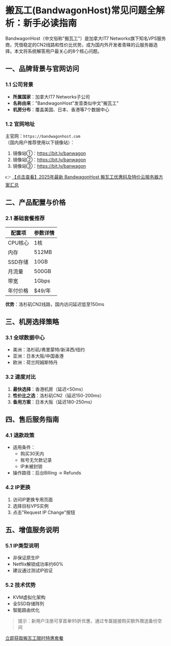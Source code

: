 # 搬瓦工(BandwagonHost)常见问题全解析：新手必读指南

BandwagonHost（中文俗称"搬瓦工"）是加拿大IT7 Networks旗下知名VPS服务商，凭借稳定的CN2线路和性价比优势，成为国内外开发者青睐的云服务器选择。本文将系统解答用户最关心的8个核心问题。

## 一、品牌背景与官网访问

### 1.1 公司背景
- **所属国家**：加拿大IT7 Networks子公司
- **名称由来**："BandwagonHost"发音类似中文"搬瓦工"
- **机房分布**：覆盖美国、日本、香港等7个数据中心

### 1.2 官网地址
主官网：`https://bandwagonhost.com`  
（国内用户推荐使用以下镜像站）：
1. 镜像站①：https://bit.ly/banwagon
2. 镜像站②：https://bit.ly/banwagon
3. 镜像站③：https://bit.ly/banwagon

👉 [【点击查看】2025年最新 BandwagonHost 搬瓦工优惠码及特价云服务器方案汇总](https://bit.ly/banwagon)

## 二、产品配置与价格

### 2.1 基础套餐推荐
| 配置项       | 参数详情       |
|--------------|----------------|
| CPU核心      | 1核            |
| 内存         | 512MB          |
| SSD存储      | 10GB           |
| 月流量       | 500GB          |
| 带宽         | 1Gbps          |
| 年付价格     | $49/年         |

**优势**：洛杉矶CN2线路，国内访问延迟低至150ms

## 三、机房选择策略

### 3.1 全球数据中心
- 美洲：洛杉矶/弗里蒙特/新泽西/纽约
- 亚洲：日本大阪/中国香港
- 欧洲：荷兰阿姆斯特丹

### 3.2 速度对比
1. **最快选择**：香港机房（延迟<50ms）
2. **性价比之选**：洛杉矶CN2（延迟150-200ms）
3. **备用方案**：日本大阪（延迟180-250ms）

## 四、售后服务指南

### 4.1 退款政策
- 适用条件：
  - 购买30天内
  - 账号无欠款记录
  - IP未被封锁
- 操作路径：后台Billing → Refunds

### 4.2 IP更换
1. 访问IP更换专用页面
2. 选择目标VPS实例
3. 点击"Request IP Change"按钮

## 五、增值服务说明

### 5.1 IP类型说明
- 非保证原生IP
- Netflix解锁成功率约60%
- 建议通过测试IP验证

### 5.2 技术优势
- KVM虚拟化架构
- 全SSD存储阵列
- 智能路由优化

> 提示：新用户注册可享首单95折优惠，通过专属链接购买额外赠送备份空间

[立即获取搬瓦工限时特惠套餐](https://bit.ly/banwagon)